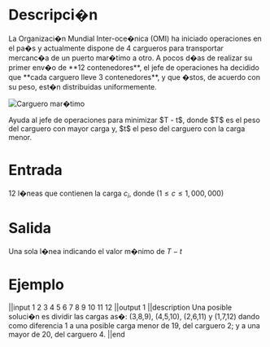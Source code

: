 # Descripci�n

<p>La Organizaci�n Mundial Inter-oce�nica (OMI) ha iniciado operaciones en el pa�s y actualmente dispone de 4 cargueros para transportar mercanc�a de un puerto mar�timo a otro. A pocos d�as de realizar su primer env�o de **12 contenedores**, el jefe de operaciones ha decidido que **cada carguero lleve 3 contenedores**, y que �stos, de acuerdo con su peso, est�n distribuidas uniformemente.

![Carguero mar�timo](carguero.jpg)

<p>Ayuda al jefe de operaciones para minimizar $T - t$, donde $T$ es el peso del carguero con mayor carga y, $t$ el peso del carguero con la carga menor.

# Entrada

12 l�neas que contienen la carga $c_i$, donde ($1 \leq c \leq 1,000,000$)

# Salida

Una sola l�nea indicando el valor m�nimo de $T - t$

# Ejemplo

||input
1
2
3
4
5
6
7
8
9
10
11
12
||output
1
||description
Una posible soluci�n es dividir las cargas as�: (3,8,9), (4,5,10), (2,6,11) y (1,7,12) dando como diferencia 1 a una posible carga menor de 19, del carguero 2; y a una mayor de 20, del carguero 4.
||end
